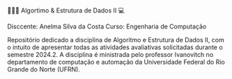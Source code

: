 👩🏽‍💻 Algortimo & Estrutura de Dados II 💻

Disccente: Anelma Silva da Costa
Curso: Engenharia de Computação

Repositório dedicado a disciplina de Algoritmo e Estrutura de Dados II, com o intuito de apresentar todas as atividades avaliativas solicitadas durante o semestre 2024.2. A disciplina é ministrada pelo professor Ivanovitch no departamento de computação e automação da Universidade Federal do Rio Grande do Norte (UFRN).
